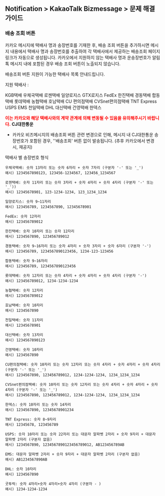 ## Notification > KakaoTalk Bizmessage > 문제 해결 가이드

### 배송 조회 버튼


카카오 메시지에 택배사 명과 송장번호를 기재한 후, 배송 조회 버튼을 추가하시면 메시지 내용에서 택배사 명과 송장번호를 추출하여 각 택배사에서 제공하는 배송조회 페이지 링크가 자동으로 생성됩니다. 카카오에서 지원하지 않는 택배사 명과 운송장번호가 알림톡 메시지 내에 포함된 경우 배송 조회 버튼이 노출되지 않습니다.

배송조회 버튼 지원이 가능한 택배사 목록 안내드립니다.

지원 택배사 :

KGB택배 우체국택배 로젠택배 일양로지스 GTX로지스 FedEx 한진택배 경동택배 합동택배 롯데택배 농협택배 호남택배 CU 편의점택배 CVSnet편의점택배 TNT Express USPS EMS 천일택배 DHL 대신택배 건영택배 한덱스

<span style="color:red">**이는 카카오와 해당 택배사와의 계약 관계에 의해 변동될 수 있음을 유의해주시기 바랍니다.**</span>
<b>CJ대한통운</b>
* 카카오 비즈메시지의 배송조회 버튼 관련 변경으로 인해, 메시지 내 CJ대한통운 송장번호가 포함된 경우, ''배송조회' 버튼 없이 발송됩니다. (추후 카카오에서 변경 시, 재공지)

택배사 별 송장번호 형식

```
우체국택배: 숫자 13자리 또는 숫자 6자리 + 숫자 7자리 (구분자 '-' 또는 '_')
예시) 1234567890123, 123456-1234567, 123456_1234567

로젠택배: 숫자 11자리 또는 숫자 3자리 + 숫자 4자리 + 숫자 4자리 (구분자 '-' 또는 '_'))
예시) 12345678901, 123-1234-1234, 123_1234_1234

일양로지스: 숫자 9~11자리
예시) 123456789, 1234567890, 12345678901

FedEx: 숫자 12자리
예시) 123456789012

한진택배: 숫자 10자리 또는 숫자 12자리
예시) 1234567890, 123456789012

경동택배: 숫자 9~16자리 또는 숫자 4자리 + 숫자 3자리 + 숫자 6자리 (구분자 '-')
예시) 123456789, 1234567890123456, 1234-123-123456

합동택배: 숫자 9~16자리
예시) 123456789, 1234567890123456

롯데택배: 숫자 12자리 또는 숫자 4자리 + 숫자 4자리 + 숫자 4자리 (구분자 '-')
예시) 123456789012, 1234-1234-1234

농협택배: 숫자 12자리
예시) 123456789012

호남택배: 숫자 10자리
예시) 1234567890

천일택배: 숫자 11자리
예시) 12345678901

대신택배: 숫자 13자리
예시) 1234567890123

건영택배: 숫자 10자리
예시) 1234567890

CU편의점택배: 숫자 10자리 또는 숫자 12자리 또는 숫자 4자리 + 숫자 4자리 + 숫자 4자리 (구분자 '-' 또는 '_')
예시) 1234567890, 123456789012, 1234-1234-1234, 1234_1234_1234

CVSnet편의점택배: 숫자 10자리 또는 숫자 12자리 또는 숫자 4자리 + 숫자 4자리 + 숫자 4자리 (구분자 '-' 또는 '_')
예시) 1234567890, 123456789012, 1234-1234-1234, 1234_1234_1234

한덱스: 숫자 10자리 또는 숫자 14자리
예시) 1234567890, 12345678901234

TNT Express: 숫자 8~9자리
예시) 12345678, 123456789

USPS: 숫자 10자리 또는 숫자 22자리 또는 대문자 알파벳 2자리 + 숫자 9자리 + 대문자 알파벳 2자리 (구분자 없음)
예시) 1234567890, 1234567890123456789012, AB123456789AB

EMS: 대문자 알파벳 2자리 + 숫자 9자리 + 대문자 알파벳 2자리 (구분자 없음)
예시) AB1234567890AB

DHL: 숫자 10자리
예시) 1234567890

굿투럭: 숫자 4자리+숫자 4자리+숫자 4자리 (구분자 - )
예시) 1234-1234-1234

```

